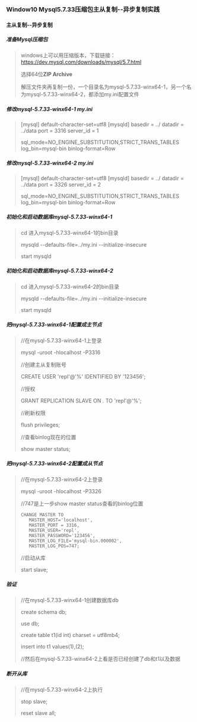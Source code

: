 ### Window10 Mysql5.7.33压缩包主从复制--异步复制实践



#### 主从复制--异步复制

##### 准备Mysql压缩包

>windows上可以用压缩版本，下载链接：https://dev.mysql.com/downloads/mysql/5.7.html
>
>选择64位**ZIP Archive**
>
>解压文件夹再复制一份，一个目录名为mysql-5.7.33-winx64-1，另一个名为mysql-5.7.33-winx64-2，都添加my.ini配置文件

##### 修改mysql-5.7.33-winx64-1 my.ini

>[mysql]
>default-character-set=utf8 
>[mysqld]
>basedir = ../
>datadir = ../data
>port = 3316
>server_id = 1
>
>sql_mode=NO_ENGINE_SUBSTITUTION,STRICT_TRANS_TABLES 
>log_bin=mysql-bin
>binlog-format=Row

##### 修改mysql-5.7.33-winx64-2 my.ini

>[mysql]
>default-character-set=utf8 
>[mysqld]
>basedir = ../
>datadir = ../data
>port = 3326
>server_id = 2
>
>sql_mode=NO_ENGINE_SUBSTITUTION,STRICT_TRANS_TABLES 
>log_bin=mysql-bin
>binlog-format=Row

##### 初始化和启动数据库mysql-5.7.33-winx64-1

>cd 进入mysql-5.7.33-winx64-1的bin目录
>
>mysqld --defaults-file=../my.ini --initialize-insecure
>
>start mysqld

##### 初始化和启动数据库mysql-5.7.33-winx64-2

>cd 进入mysql-5.7.33-winx64-2的bin目录
>
>mysqld --defaults-file=../my.ini --initialize-insecure
>
>start mysqld

##### 把mysql-5.7.33-winx64-1配置成主节点

>//在mysql-5.7.33-winx64-1上登录
>
>mysql -uroot -hlocalhost -P3316
>
>//创建主从复制账号
>
>CREATE USER 'repl'@'%' IDENTIFIED BY '123456';
>
>//授权
>
>GRANT REPLICATION SLAVE ON *.* TO 'repl'@'%';
>
>//刷新权限
>
>flush privileges;
>
>//查看binlog现在的位置
>
>show master status;

##### 把mysql-5.7.33-winx64-2配置成从节点

>//在mysql-5.7.33-winx64-2上登录
>
>mysql -uroot  -hlocalhost -P3326
>
>//747是上一步show master status查看的binlog位置
>
>```
>CHANGE MASTER TO
>    MASTER_HOST='localhost',  
>    MASTER_PORT = 3316,
>    MASTER_USER='repl',      
>    MASTER_PASSWORD='123456',   
>    MASTER_LOG_FILE='mysql-bin.000002',
>    MASTER_LOG_POS=747;
>```
>
>//启动从库
>
>start slave;

##### 验证

>//在mysql-5.7.33-winx64-1创建数据库db
>
>create schema db;
>
>use db;
>
>create table t1(id int) charset = utf8mb4;
>
>insert into t1 values(1),(2);
>
>//然后在mysql-5.7.33-winx64-2上看是否已经创建了db和t1以及数据

##### 断开从库

>//在mysql-5.7.33-winx64-2上执行
>
>stop slave;
>
>reset slave all;